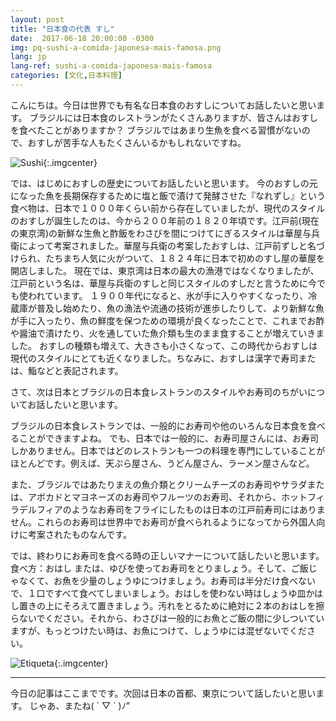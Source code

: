 ```yaml
---
layout: post
title: "日本食の代表 すし"
date:  2017-06-18 20:00:00 -0300
img: pq-sushi-a-comida-japonesa-mais-famosa.png
lang: jp
lang-ref: sushi-a-comida-japonesa-mais-famosa
categories: [文化,日本料理]
---
```


こんにちは。今日は世界でも有名な日本食のおすしについてお話したいと思います。
ブラジルには日本食のレストランがたくさんありますが、皆さんはおすしを食べたことがありますか？
ブラジルではあまり生魚を食べる習慣がないので、おすしが苦手な人もたくさんいるかもしれないですね。

![Sushi]({{site.baseurl}}/images/sushi-a-comida-japonesa-mais-famosa.png){:.imgcenter}

では、はじめにおすしの歴史についてお話したいと思います。
今のおすしの元になった魚を長期保存するために塩と飯で漬けて発酵させた『なれずし』という食べ物は、日本で１０００年くらい前から存在していましたが、現代のスタイルのおすしが誕生したのは、今から２００年前の１８２０年頃です。江戸前(現在の東京湾)の新鮮な生魚と酢飯をわさびを間につけてにぎるスタイルは華屋与兵衛によって考案されました。華屋与兵衛の考案したおすしは、江戸前ずしと名づけられ、たちまち人気に火がついて、１８２４年に日本で初めのすし屋の華屋を開店しました。
現在では、東京湾は日本の最大の漁港ではなくなりましたが、江戸前という名は、華屋与兵衛のすしと同じスタイルのすしだと言うために今でも使われています。
１９００年代になると、氷が手に入りやすくなったり、冷蔵庫が普及し始めたり、魚の漁法や流通の技術が進歩したりして、より新鮮な魚が手に入ったり、魚の鮮度を保つための環境が良くなったことで、これまでお酢や醤油で漬けたり、火を通していた魚介類も生のまま食することが増えていきました。
おすしの種類も増えて、大きさも小さくなって、この時代からおすしは現代のスタイルにとても近くなりました。ちなみに、おすしは漢字で寿司または、鮨などと表記されます。

さて、次は日本とブラジルの日本食レストランのスタイルやお寿司のちがいについてお話したいと思います。

ブラジルの日本食レストランでは、一般的にお寿司や他のいろんな日本食を食べることができますよね。
でも、日本では一般的に、お寿司屋さんには、お寿司しかありません。日本ではどのレストランも一つの料理を専門にしていることがほとんどです。例えば、天ぷら屋さん、うどん屋さん、ラーメン屋さんなど。

また、ブラジルではあたりまえの魚介類とクリームチーズのお寿司やサラダまたは、アボカドとマヨネーズのお寿司やフルーツのお寿司、それから、ホットフィラデルフィアのようなお寿司をフライにしたものは日本の江戸前寿司にはありません。これらのお寿司は世界中でお寿司が食べられるようになってから外国人向けに考案されたものなんです。

では、終わりにお寿司を食べる時の正しいマナーについて話したいと思います。
食べ方：おはし または、ゆびを使ってお寿司をとりましょう。そして、ご飯じゃなくて、お魚を少量のしょうゆにつけましょう。お寿司は半分だけ食べないで、１口ですべて食べてしまいましょう。おはしを使わない時はしょうゆ皿かはし置きの上にそろえて置きましょう。汚れをとるために絶対に２本のおはしを擦らないでください。それから、わさびは一般的にお魚とご飯の間に少しついていますが、もっとつけたい時は、お魚につけて、しょうゆには混ぜないでください。

![Etiqueta]({{site.baseurl}}/images/sushi-a-comida-japonesa-mais-famosa-etiqueta.jpg){:.imgcenter}

---

今日の記事はここまでです。次回は日本の首都、東京について話したいと思います。
じゃあ、またね( ´ ▽ ` )ﾉ”
